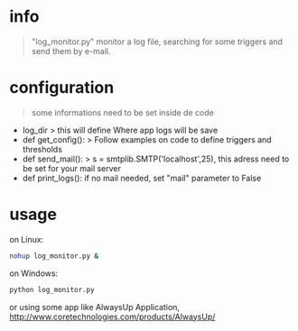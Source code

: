 # info

> "log_monitor.py" monitor a log file, searching for some triggers and send them by e-mail.


# configuration

> some informations need to be set inside de code

 - log_dir > this will define Where app logs will be save
 - def get_config(): > Follow examples on code to define triggers and thresholds
 - def send_mail(): > s = smtplib.SMTP('localhost',25), this adress need to be set for your mail server
 - def print_logs(): if no mail needed, set "mail" parameter to False


# usage

on Linux:
```sh
nohup log_monitor.py &
```

on Windows:
```sh
python log_monitor.py
```
or using some app like AlwaysUp Application, http://www.coretechnologies.com/products/AlwaysUp/




 



